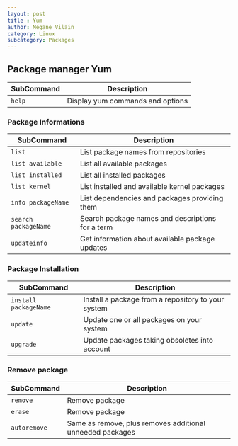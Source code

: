 ```yaml
---
layout: post
title : Yum
author: Mégane Vilain
category: Linux
subcategory: Packages
---
```


## Package manager Yum

|SubCommand|Description|
|---|---|
|`help`| Display yum commands and options|

### Package Informations

|SubCommand|Description|
|---|---|
|`list`|List package names from repositories|
|`list available`|List all available packages|
|`list installed`|List all installed packages|
|`list kernel`|List installed and available kernel packages|
|`info packageName`|List dependencies and packages providing them|
|`search packageName` |Search package names and descriptions for a term|
|`updateinfo`|Get information about available package updates|

### Package Installation 

|SubCommand|Description|
|---|---|
|`install packageName`|Install a package from a repository to your system |
|`update`|Update one or all packages on your system|
|`upgrade`| Update packages taking obsoletes into account|


### Remove package

|SubCommand|Description|
|---|---|
|`remove`|Remove package|
|`erase`|Remove package|
|`autoremove`|Same as remove, plus removes additional unneeded packages|
